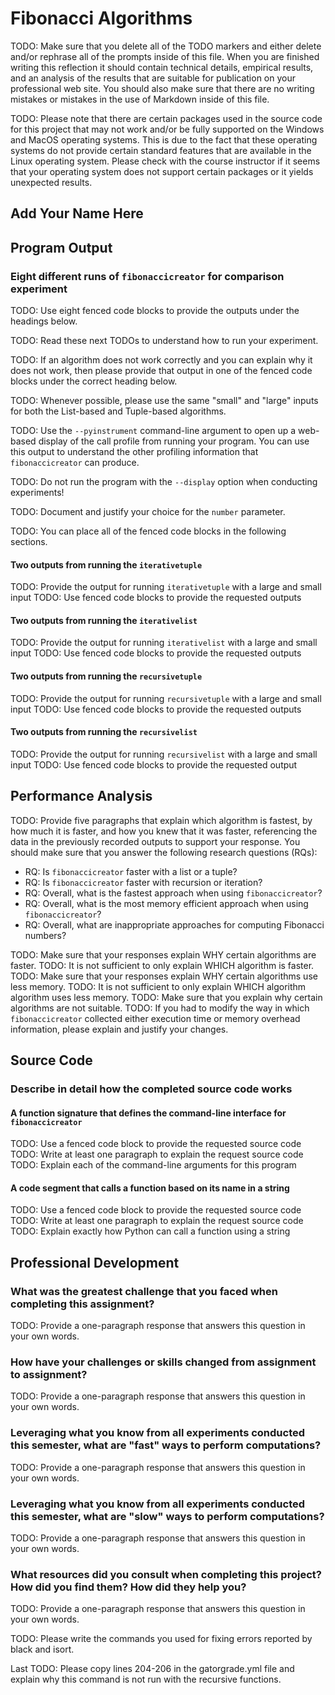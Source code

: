# Fibonacci Algorithms

TODO: Make sure that you delete all of the TODO markers and either delete
and/or rephrase all of the prompts inside of this file. When you are finished
writing this reflection it should contain technical details, empirical results,
and an analysis of the results that are suitable for publication on your
professional web site. You should also make sure that there are no writing
mistakes or mistakes in the use of Markdown inside of this file.

TODO: Please note that there are certain packages used in the source code for
this project that may not work and/or be fully supported on the Windows and MacOS
operating systems. This is due to the fact that these operating systems do not
provide certain standard features that are available in the Linux operating
system. Please check with the course instructor if it seems that your operating
system does not support certain packages or it yields unexpected results.

## Add Your Name Here

## Program Output

### Eight different runs of `fibonaccicreator` for comparison experiment

TODO: Use eight fenced code blocks to provide the outputs under the headings
below.

TODO: Read these next TODOs to understand how to run your experiment.

TODO: If an algorithm does not work correctly and you can explain why it does
not work, then please provide that output in one of the fenced code blocks
under the correct heading below.

TODO: Whenever possible, please use the same "small" and "large" inputs for both
the List-based and Tuple-based algorithms.

TODO: Use the `--pyinstrument` command-line argument to open up a web-based display
of the call profile from running your program. You can use this output to understand
the other profiling information that `fibonaccicreator` can produce.

TODO: Do not run the program with the `--display` option when conducting
experiments!

TODO: Document and justify your choice for the `number` parameter.

TODO: You can place all of the fenced code blocks in the following sections.

#### Two outputs from running the `iterativetuple`

TODO: Provide the output for running `iterativetuple` with a large and small input
TODO: Use fenced code blocks to provide the requested outputs

#### Two outputs from running the `iterativelist`

TODO: Provide the output for running `iterativelist` with a large and small input
TODO: Use fenced code blocks to provide the requested outputs

#### Two outputs from running the `recursivetuple`

TODO: Provide the output for running `recursivetuple` with a large and small input
TODO: Use fenced code blocks to provide the requested outputs

#### Two outputs from running the `recursivelist`

TODO: Provide the output for running `recursivelist` with a large and small input
TODO: Use fenced code blocks to provide the requested output

## Performance Analysis

TODO: Provide five paragraphs that explain which algorithm is fastest, by how
much it is faster, and how you knew that it was faster, referencing the data
in the previously recorded outputs to support your response. You should make
sure that you answer the following research questions (RQs):

- RQ: Is `fibonaccicreator` faster with a list or a tuple?
- RQ: Is `fibonaccicreator` faster with recursion or iteration?
- RQ: Overall, what is the fastest approach when using `fibonaccicreator`?
- RQ: Overall, what is the most memory efficient approach when using `fibonaccicreator`?
- RQ: Overall, what are inappropriate approaches for computing Fibonacci numbers?

TODO: Make sure that your responses explain WHY certain algorithms are faster.
TODO: It is not sufficient to only explain WHICH algorithm is faster.
TODO: Make sure that your responses explain WHY certain algorithms use less memory.
TODO: It is not sufficient to only explain WHICH algorithm algorithm uses less memory.
TODO: Make sure that you explain why certain algorithms are not suitable.
TODO: If you had to modify the way in which `fibonaccicreator` collected either
      execution time or memory overhead information, please explain and justify your changes.

## Source Code

### Describe in detail how the completed source code works

#### A function signature that defines the command-line interface for `fibonaccicreator`

TODO: Use a fenced code block to provide the requested source code
TODO: Write at least one paragraph to explain the request source code
TODO: Explain each of the command-line arguments for this program

#### A code segment that calls a function based on its name in a string

TODO: Use a fenced code block to provide the requested source code
TODO: Write at least one paragraph to explain the request source code
TODO: Explain exactly how Python can call a function using a string

## Professional Development

### What was the greatest challenge that you faced when completing this assignment?

TODO: Provide a one-paragraph response that answers this question in your own words.

### How have your challenges or skills changed from assignment to assignment?

TODO: Provide a one-paragraph response that answers this question in your own words.

### Leveraging what you know from all experiments conducted this semester, what are "fast" ways to perform computations?

TODO: Provide a one-paragraph response that answers this question in your own words.

### Leveraging what you know from all experiments conducted this semester, what are "slow" ways to perform computations?

TODO: Provide a one-paragraph response that answers this question in your own words.

### What resources did you consult when completing this project? How did you find them? How did they help you?

TODO: Provide a one-paragraph response that answers this question in your own words.

TODO: Please write the commands you used for fixing errors reported by black
and isort.

Last TODO: Please copy lines 204-206 in the gatorgrade.yml file and explain why
this command is not run with the recursive functions.
